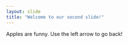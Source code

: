 ```yaml
---
layout: slide
title: "Welcome to our second slide!"
---
```

Apples are funny.
Use the left arrow to go back!
